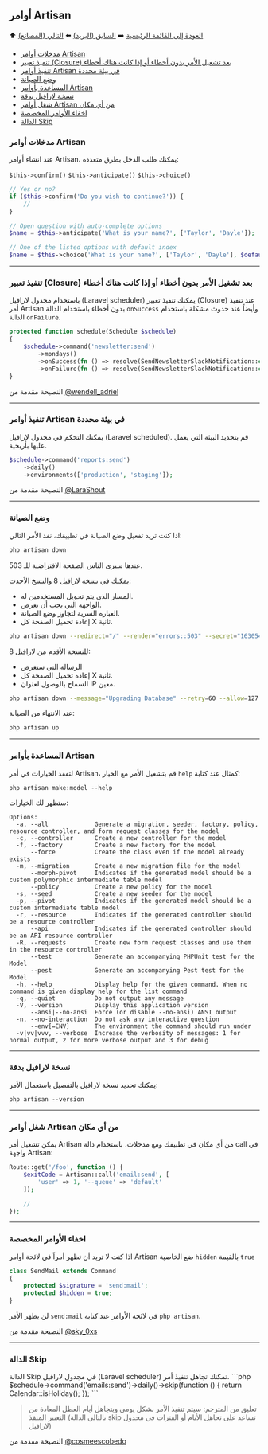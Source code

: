 ## أوامر Artisan

⬆️ [العودة إلى القائمة الرئيسية](README.md#laravel-tips) ➡️ [السابق (البريد)](mail.md) ⬅️ [التالي (المصانع)](factories.md)

- [مدخلات أوامر Artisan](#artisan-command-parameters)
- [تنفيذ تعبير (Closure) بعد تشغيل الأمر بدون أخطاء أو إذا كانت هناك أخطاء](#execute-a-closure-after-command-runs-without-errors-or-has-any-errors)
- [تنفيذ أوامر Artisan في بيئة محددة](#run-artisan-commands-on-specific-environments)
- [وضع الصيانة](#maintenance-mode)
- [المساعدة بأوامر Artisan](#artisan-command-help)
- [نسخة لارافيل بدقة](#exact-laravel-version)
- [شغل أوامر Artisan من أي مكان](#launch-artisan-command-from-anywhere)
- [اخفاء الأوامر المخصصة](#hide-your-custom-command)
- [الدالة Skip](#skip-method)

<h3 id="artisan-command-parameters">
مدخلات أوامر Artisan
</h3>

عند انشاء أوامر Artisan، يمكنك طلب الدخل بطرق متعددة:

`$this->confirm()`
`$this->anticipate()`
`$this->choice()`

```php
// Yes or no?
if ($this->confirm('Do you wish to continue?')) {
    //
}

// Open question with auto-complete options
$name = $this->anticipate('What is your name?', ['Taylor', 'Dayle']);

// One of the listed options with default index
$name = $this->choice('What is your name?', ['Taylor', 'Dayle'], $defaultIndex);
```

---


<h3 id="execute-a-closure-after-command-runs-without-errors-or-has-any-errors">
تنفيذ تعبير (Closure) بعد تشغيل الأمر بدون أخطاء أو إذا كانت هناك أخطاء
</h3>

باستخدام مجدول لارافيل (Laravel scheduler) يمكنك تنفيذ تعبير (Closure) عند تنفيذ أمر Artisan بدون أخطاء باستخدام الدالة `onSuccess` وأيضاً عند حدوث مشكلة باستخدام الدالة `onFailure`.

```php
protected function schedule(Schedule $schedule)
{
    $schedule->command('newsletter:send')
        ->mondays()
        ->onSuccess(fn () => resolve(SendNewsletterSlackNotification::class)->handle(true))
        ->onFailure(fn () => resolve(SendNewsletterSlackNotification::class)->handle(false));
}
```

النصيحة مقدمة من [@wendell_adriel](https://twitter.com/wendell_adriel)

---


<h3 id="run-artisan-commands-on-specific-environments">
تنفيذ أوامر Artisan في بيئة محددة
</h3>

يمكنك التحكم في مجدول لارافيل (Laravel scheduled). قم بتحديد البيئة التي يعمل عليها بأريحية.

```php
$schedule->command('reports:send')
    ->daily()
    ->environments(['production', 'staging']);
```

النصيحة مقدمة من [@LaraShout](https://twitter.com/LaraShout)

---


<h3 id="maintenance-mode">
وضع الصيانة
</h3>

اذا كنت تريد تفعيل وضع الصيانة في تطبيقك، نفذ الأمر التالي:

```bash
php artisan down
```
عندها سيرى الناس الصفحة الافتراضية للـ 503.

يمكنك في نسخة لارافيل 8 والنسخ الأحدث:

- المسار الذي يتم تحويل المستخدمين له.
- الواجهة التي يجب أن تعرض.
- العبارة السرية لتجاوز وضع الصيانة.
- إعادة تحميل الصفحة كل X ثانية.


```bash
php artisan down --redirect="/" --render="errors::503" --secret="1630542a-246b-4b66-afa1-dd72a4c43515" --retry=60
```

للنسخة الأقدم من لارافيل 8:

- الرسالة التي ستعرض
- إعادة تحميل الصفحة كل X ثانية.
- السماح بالوصول لعنوان IP معين.

```bash
php artisan down --message="Upgrading Database" --retry=60 --allow=127.0.0.1
```

عند الانتهاء من الصيانة:

```bash
php artisan up
```

---


<h3 id="artisan-command-help">
المساعدة بأوامر Artisan
</h3>

لتفقد الخيارات في أمر Artisan، قم بتشغيل الأمر مع الخيار `help` كمثال عند كتابة:
```shell
php artisan make:model --help
```

ستظهر لك الخيارات:

```
Options:
  -a, --all             Generate a migration, seeder, factory, policy, resource controller, and form request classes for the model
  -c, --controller      Create a new controller for the model
  -f, --factory         Create a new factory for the model
      --force           Create the class even if the model already exists
  -m, --migration       Create a new migration file for the model
      --morph-pivot     Indicates if the generated model should be a custom polymorphic intermediate table model
      --policy          Create a new policy for the model
  -s, --seed            Create a new seeder for the model
  -p, --pivot           Indicates if the generated model should be a custom intermediate table model
  -r, --resource        Indicates if the generated controller should be a resource controller
      --api             Indicates if the generated controller should be an API resource controller
  -R, --requests        Create new form request classes and use them in the resource controller
      --test            Generate an accompanying PHPUnit test for the Model
      --pest            Generate an accompanying Pest test for the Model
  -h, --help            Display help for the given command. When no command is given display help for the list command
  -q, --quiet           Do not output any message
  -V, --version         Display this application version
      --ansi|--no-ansi  Force (or disable --no-ansi) ANSI output
  -n, --no-interaction  Do not ask any interactive question
      --env[=ENV]       The environment the command should run under
  -v|vv|vvv, --verbose  Increase the verbosity of messages: 1 for normal output, 2 for more verbose output and 3 for debug
```

---


<h3 id="exact-laravel-version">
نسخة لارافيل بدقة
</h3>

يمكنك تحديد نسخة لارافيل بالتفصيل باستعمال الأمر:

```shell
php artisan --version
```

---


<h3 id="launch-artisan-command-from-anywhere">
شغل أوامر Artisan من أي مكان
</h3>

يمكن تشغيل أمر Artisan من أي مكان في تطبيقك ومع مدخلات، باستخدام دالة call في واجهة Artisan:

```php
Route::get('/foo', function () {
    $exitCode = Artisan::call('email:send', [
        'user' => 1, '--queue' => 'default'
    ]);

    //
});
```

---


<h3 id="hide-your-custom-command">
اخفاء الأوامر المخصصة
</h3>

اذا كنت لا تريد أن تظهر أمراً في لائحة أوامر Artisan ضع الخاصية `hidden` بالقيمة `true`

```php
class SendMail extends Command
{
    protected $signature = 'send:mail';
    protected $hidden = true;
}
```

لن يظهر الأمر `send:mail` في لائحة الأوامر عند كتابة `php artisan`.

النصيحة مقدمة من [@sky_0xs](https://twitter.com/sky_0xs/status/1487921500023832579)

---


<h3 id="skip-method">
الدالة Skip
</h3>
الدالة Skip في مجدول لارافيل (Laravel scheduler) تمكنك تجاهل تنفيذ أمر.
```php
$schedule->command('emails:send')->daily()->skip(function () {
    return Calendar::isHoliday();
});
```

> تعليق من المترجم: سيتم تنفيذ الأمر بشكل يومي ويتجاهل أيام العطل المعادة من التعبير المنفذ (بالتالي الدالة skip تساعد على تجاهل الأيام أو الفترات في مجدول لارافيل)

النصيحة مقدمة من [@cosmeescobedo](https://twitter.com/cosmeescobedo/status/1494503181438492675)
